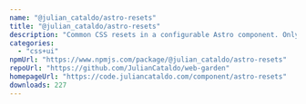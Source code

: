 ```yaml
---
name: "@julian_cataldo/astro-resets"
title: "@julian_cataldo/astro-resets"
description: "Common CSS resets in a configurable Astro component. Only needed CSS is injected into critical path."
categories:
  - "css+ui"
npmUrl: "https://www.npmjs.com/package/@julian_cataldo/astro-resets"
repoUrl: "https://github.com/JulianCataldo/web-garden"
homepageUrl: "https://code.juliancataldo.com/component/astro-resets"
downloads: 227
---
```

